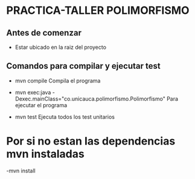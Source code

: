 # PRACTICA-TALLER POLIMORFISMO 

## Antes de comenzar

- Estar ubicado en la raiz del proyecto

## Comandos para compilar y ejecutar test

- mvn compile
Compila el programa

- mvn exec:java -Dexec.mainClass="co.unicauca.polimorfismo.Polimorfismo"
Para ejecutar el programa

- mvn test
Ejecuta todos los test unitarios


# Por si no estan las dependencias mvn instaladas

-mvn install